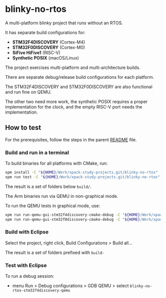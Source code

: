 # blinky-no-rtos

A multi-platform blinky project that runs without an RTOS.

It has separate build configurations for:

- **STM32F4DISCOVERY** (Cortex-M4)
- **STM32F0DISCOVERY** (Cortex-M0)
- **SiFive HiFive1** (RISC-V)
- **Synthetic POSIX** (macOS/Linux)

The project exercises multi-platform and multi-architecture builds.

There are separate debug/release build configurations for each
platform.

The STM32F4DISCOVERY and STM32F0DISCOVERY are also functional and
run fine on QEMU.

The other two need more work, the synthetic POSIX requires a proper
implementation for the clock, and the empty RISC-V port needs the
implementation.

## How to test

For the prerequisites, follow the steps in the parent
[README](../README.md) file.

### Build and run in a terminal

To build binaries for all platforms with CMake, run:

```sh
xpm install -C "${HOME}/Work/xpack-study-projects.git/blinky-no-rtos"
xpm run test -C "${HOME}/Work/xpack-study-projects.git/blinky-no-rtos"
```

The result is a set of folders below `build/`.

The Arm binaries run via QEMU
in non-graphical mode.

To run the QEMU tests in graphical mode, use:

```sh
xpm run run-qemu-gui-stm32f4discovery-cmake-debug -C "${HOME}/Work/xpack-study-projects.git/blinky-no-rtos"
xpm run run-qemu-gui-stm32f0discovery-cmake-debug -C "${HOME}/Work/xpack-study-projects.git/blinky-no-rtos"

```

### Build with Eclipse

Select the project, right click, Build Configurations > Build all...

The result is a set of folders prefixed with `build-`

### Test with Eclipse

To run a debug session:

- menu Run > Debug configurations > GDB QEMU > select `blinky-no-rtos-stm32f4discovery-qemu`
